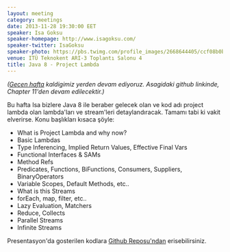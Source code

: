 ```yaml
---
layout: meeting
category: meetings
date: 2013-11-28 19:30:00 EET
speaker: Isa Goksu
speaker-homepage: http://www.isagoksu.com/
speaker-twitter: IsaGoksu
speaker-photo: https://pbs.twimg.com/profile_images/2668644405/ccf08b0b99b9a6614f318767522e98c7.png
venue: ITÜ Teknokent ARI-3 Toplantı Salonu 4
title: Java 8 - Project Lambda
---
```


_([Gecen hafta](/meetings/2013/11/21/java-8-project-lambda/) kaldigimiz yerden devam ediyoruz. Asagidaki github linkinde, Chapter 11'den devam edilecektir.)_

Bu hafta Isa bizlere Java 8 ile beraber gelecek olan ve kod adı project lambda olan lambda'ları ve stream'leri detaylandıracak. Tamamı tabi ki vakit elverirse. Konu başlıkları kısaca şöyle:

* What is Project Lambda and why now?
* Basic Lambdas
* Type Inferencing, Implied Return Values, Effective Final Vars
* Functional Interfaces & SAMs
* Method Refs
* Predicates, Functions, BiFunctions, Consumers, Suppliers, BinaryOperators
* Variable Scopes, Default Methods, etc..
* What is this Streams
* forEach, map, filter, etc..
* Lazy Evaluation, Matchers
* Reduce, Collects
* Parallel Streams
* Infinite Streams

Presentasyon'da gosterilen kodlara [Github Reposu'ndan](https://github.com/istanbul-coders/java-8-playground) erisebilirsiniz.

